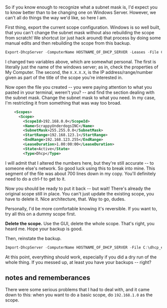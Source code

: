 So if you know enough to recognize what a subnet mask is, I'd expect you to know better than to be changing one on Windows Server. However, we can't all do things the way we'd like, so here I am.  

First thing, export the current scope configuration. Windows is so well built, that you can't change the subnet mask without also rebuilding the scope from scratch! We shortcut (or just hack around) that process by doing some manual edits and then rebuilding the scope from this backup.

```Powershell
Export-DhcpServer -ComputerName HOSTNAME_OF_DHCP_SERVER -Leases -File C:\dhcp_export.xml -Verbose -ScopeId X.X.X.X
```

I changed two variables above, which are somewhat personal.  The first is literally just the name of the windows server; as in, check the properties of My Computer.  The second, the `X.X.X.X`, is the IP address/range/number given as part of the title of the scope you're interested in.

Now open the file you created -- you were paying attention to what you pasted in your terminal, weren't you? -- and find the section dealing with the subnet mask. Change the subnet mask to what you need. In my case, I'm restricting it from something that was way too broad.

```xml
    <Scopes>
      <Scope>
        <ScopeId>192.168.0.0</ScopeId>
        <Name>ScrappyUnderdogsINC</Name>
        <SubnetMask>255.255.0.0</SubnetMask>
        <StartRange>192.168.123.1</StartRange>
        <EndRange>192.168.123.255</EndRange>
        <LeaseDuration>1.00:00:00</LeaseDuration>
        <State>Active</State>
        <Type>Dhcp</Type>
```

I will admit that I altered the numbers here, but they're still accurate -- to someone else's network. So good luck using this to break into mine. This segment of the file was about 700 lines down in my copy. You'll definitely need to do a ctrl-f to get to it.

Now you should be ready to put it back -- but wait! There's already the original scope still in place. You can't just update the existing scope, you have to delete it. Nice architecture, that. Way to go, dudes.

Personally, I'd be more comfortable knowing it's reversible. If you want to, try all this on a dummy scope first.

**Delete the scope.** Use the GUI, delete the whole scope. That's right, you heard me. Hope your backup is good.

Then, reinstate the backup.

```Powershell
Import-DhcpServer -ComputerName HOSTNAME_OF_DHCP_SERVER -File C:\dhcp_export.xml -Verbose -ScopeId X.X.X.X -Lease -BackupPath C:\BkDHCP
```

At this point, everything should work, especially if you did a dry run of the whole thing. If you messed up, at least you have your backups -- right?

## notes and rememberances

There were some serious problems that I had to deal with, and it came down to this: when you want to do a basic scope, do `192.168.1.0` as the scope.  
